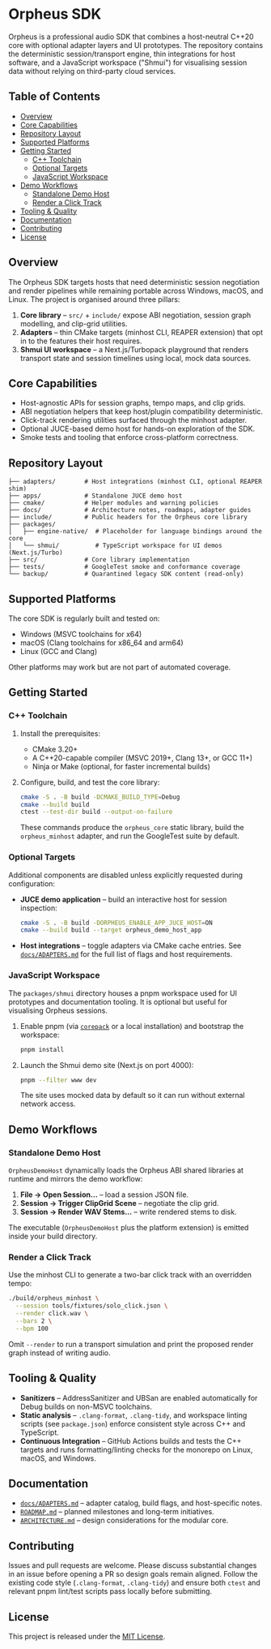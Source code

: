 <!-- SPDX-License-Identifier: MIT -->
# Orpheus SDK

Orpheus is a professional audio SDK that combines a host-neutral C++20 core
with optional adapter layers and UI prototypes. The repository contains the
deterministic session/transport engine, thin integrations for host software, and
a JavaScript workspace ("Shmui") for visualising session data without relying on
third-party cloud services.

## Table of Contents

- [Overview](#overview)
- [Core Capabilities](#core-capabilities)
- [Repository Layout](#repository-layout)
- [Supported Platforms](#supported-platforms)
- [Getting Started](#getting-started)
  - [C++ Toolchain](#c-toolchain)
  - [Optional Targets](#optional-targets)
  - [JavaScript Workspace](#javascript-workspace)
- [Demo Workflows](#demo-workflows)
  - [Standalone Demo Host](#standalone-demo-host)
  - [Render a Click Track](#render-a-click-track)
- [Tooling & Quality](#tooling--quality)
- [Documentation](#documentation)
- [Contributing](#contributing)
- [License](#license)

## Overview

The Orpheus SDK targets hosts that need deterministic session negotiation and
render pipelines while remaining portable across Windows, macOS, and Linux. The
project is organised around three pillars:

1. **Core library** – `src/` + `include/` expose ABI negotiation, session graph
   modelling, and clip-grid utilities.
2. **Adapters** – thin CMake targets (minhost CLI, REAPER extension) that opt in
   to the features their host requires.
3. **Shmui UI workspace** – a Next.js/Turbopack playground that renders
   transport state and session timelines using local, mock data sources.

## Core Capabilities

- Host-agnostic APIs for session graphs, tempo maps, and clip grids.
- ABI negotiation helpers that keep host/plugin compatibility deterministic.
- Click-track rendering utilities surfaced through the minhost adapter.
- Optional JUCE-based demo host for hands-on exploration of the SDK.
- Smoke tests and tooling that enforce cross-platform correctness.

## Repository Layout

```
├── adapters/        # Host integrations (minhost CLI, optional REAPER shim)
├── apps/            # Standalone JUCE demo host
├── cmake/           # Helper modules and warning policies
├── docs/            # Architecture notes, roadmaps, adapter guides
├── include/         # Public headers for the Orpheus core library
├── packages/
│   ├── engine-native/  # Placeholder for language bindings around the core
│   └── shmui/          # TypeScript workspace for UI demos (Next.js/Turbo)
├── src/             # Core library implementation
├── tests/           # GoogleTest smoke and conformance coverage
└── backup/          # Quarantined legacy SDK content (read-only)
```

## Supported Platforms

The core SDK is regularly built and tested on:

- Windows (MSVC toolchains for x64)
- macOS (Clang toolchains for x86_64 and arm64)
- Linux (GCC and Clang)

Other platforms may work but are not part of automated coverage.

## Getting Started

### C++ Toolchain

1. Install the prerequisites:
   - CMake 3.20+
   - A C++20-capable compiler (MSVC 2019+, Clang 13+, or GCC 11+)
   - Ninja or Make (optional, for faster incremental builds)
2. Configure, build, and test the core library:

   ```sh
   cmake -S . -B build -DCMAKE_BUILD_TYPE=Debug
   cmake --build build
   ctest --test-dir build --output-on-failure
   ```

   These commands produce the `orpheus_core` static library, build the
   `orpheus_minhost` adapter, and run the GoogleTest suite by default.

### Optional Targets

Additional components are disabled unless explicitly requested during
configuration:

- **JUCE demo application** – build an interactive host for session inspection:

  ```sh
  cmake -S . -B build -DORPHEUS_ENABLE_APP_JUCE_HOST=ON
  cmake --build build --target orpheus_demo_host_app
  ```

- **Host integrations** – toggle adapters via CMake cache entries. See
  [`docs/ADAPTERS.md`](docs/ADAPTERS.md) for the full list of flags and host
  requirements.

### JavaScript Workspace

The `packages/shmui` directory houses a pnpm workspace used for UI prototypes
and documentation tooling. It is optional but useful for visualising Orpheus
sessions.

1. Enable pnpm (via [`corepack`](https://nodejs.org/api/corepack.html) or a local
   installation) and bootstrap the workspace:

   ```sh
   pnpm install
   ```

2. Launch the Shmui demo site (Next.js on port 4000):

   ```sh
   pnpm --filter www dev
   ```

   The site uses mocked data by default so it can run without external network
   access.

## Demo Workflows

### Standalone Demo Host

`OrpheusDemoHost` dynamically loads the Orpheus ABI shared libraries at runtime
and mirrors the demo workflow:

1. **File → Open Session…** – load a session JSON file.
2. **Session → Trigger ClipGrid Scene** – negotiate the clip grid.
3. **Session → Render WAV Stems…** – write rendered stems to disk.

The executable (`OrpheusDemoHost` plus the platform extension) is emitted inside
your build directory.

### Render a Click Track

Use the minhost CLI to generate a two-bar click track with an overridden tempo:

```sh
./build/orpheus_minhost \
  --session tools/fixtures/solo_click.json \
  --render click.wav \
  --bars 2 \
  --bpm 100
```

Omit `--render` to run a transport simulation and print the proposed render
graph instead of writing audio.

## Tooling & Quality

- **Sanitizers** – AddressSanitizer and UBSan are enabled automatically for
  Debug builds on non-MSVC toolchains.
- **Static analysis** – `.clang-format`, `.clang-tidy`, and workspace linting
  scripts (see `package.json`) enforce consistent style across C++ and
  TypeScript.
- **Continuous Integration** – GitHub Actions builds and tests the C++ targets
  and runs formatting/linting checks for the monorepo on Linux, macOS, and
  Windows.

## Documentation

- [`docs/ADAPTERS.md`](docs/ADAPTERS.md) – adapter catalog, build flags, and
  host-specific notes.
- [`ROADMAP.md`](ROADMAP.md) – planned milestones and long-term initiatives.
- [`ARCHITECTURE.md`](ARCHITECTURE.md) – design considerations for the modular
  core.

## Contributing

Issues and pull requests are welcome. Please discuss substantial changes in an
issue before opening a PR so design goals remain aligned. Follow the existing
code style (`.clang-format`, `.clang-tidy`) and ensure both `ctest` and relevant
pnpm lint/test scripts pass locally before submitting.

## License

This project is released under the [MIT License](LICENSE).

